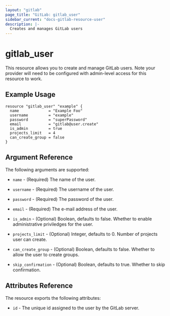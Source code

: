```yaml
---
layout: "gitlab"
page_title: "GitLab: gitlab_user"
sidebar_current: "docs-gitlab-resource-user"
description: |-
  Creates and manages GitLab users
---
```


# gitlab\_user

This resource allows you to create and manage GitLab users.
Note your provider will need to be configured with admin-level access for this resource to work.

## Example Usage

```hcl
resource "gitlab_user" "example" {
  name             = "Example Foo"
  username         = "example"
  password         = "superPassword"
  email            = "gitlab@user.create"
  is_admin         = true
  projects_limit   = 4
  can_create_group = false
}
```

## Argument Reference

The following arguments are supported:

* `name` - (Required) The name of the user.

* `username` - (Required) The username of the user.

* `password` - (Required) The password of the user.

* `email` - (Required) The e-mail address of the user.

* `is_admin` - (Optional) Boolean, defaults to false.  Whether to enable administrative priviledges
for the user.

* `projects_limit` - (Optional) Integer, defaults to 0.  Number of projects user can create.

* `can_create_group` - (Optional) Boolean, defaults to false. Whether to allow the user to create groups.

* `skip_confirmation` - (Optional) Boolean, defaults to true. Whether to skip confirmation.

## Attributes Reference

The resource exports the following attributes:

* `id` - The unique id assigned to the user by the GitLab server.
